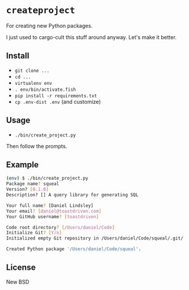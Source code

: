 # `createproject`

For creating new Python packages.

I just used to cargo-cult this stuff around anyway. Let's make it better.


## Install

* `git clone ...`
* `cd ...`
* `virtualenv env`
* `. env/bin/activate.fish`
* `pip install -r requirements.txt`
* `cp .env-dist .env` (and customize)


## Usage

* `./bin/create_project.py`

Then follow the prompts.


## Example

```bash
(env) $ ./bin/create_project.py
Package name? squeal
Version? [0.1.0]
Description? [] A query library for generating SQL

Your full name? [Daniel Lindsley]
Your email? [daniel@toastdriven.com]
Your GitHub username? [toastdriven]

Code root directory? [/Users/daniel/Code]
Initialize Git? [Y/n]
Initialized empty Git repository in /Users/daniel/Code/squeal/.git/

Created Python package '/Users/daniel/Code/squeal'.
```


## License

New BSD
